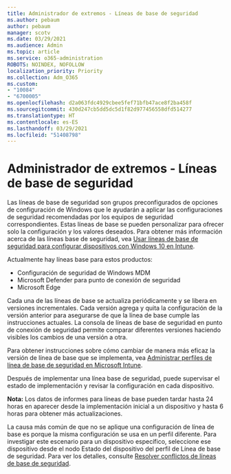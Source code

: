 ```yaml
---
title: Administrador de extremos - Líneas de base de seguridad
ms.author: pebaum
author: pebaum
manager: scotv
ms.date: 03/29/2021
ms.audience: Admin
ms.topic: article
ms.service: o365-administration
ROBOTS: NOINDEX, NOFOLLOW
localization_priority: Priority
ms.collection: Adm_O365
ms.custom:
- "10084"
- "6700005"
ms.openlocfilehash: d2a063fdc4929cbee5fef71bfb47ace8f2ba458f
ms.sourcegitcommit: 430d247cb5dd5dc5d1f82d977456558dfd514277
ms.translationtype: HT
ms.contentlocale: es-ES
ms.lasthandoff: 03/29/2021
ms.locfileid: "51408798"
---
```

# <a name="endpoint-manager---security-baselines"></a>Administrador de extremos - Líneas de base de seguridad

Las líneas de base de seguridad son grupos preconfigurados de opciones de configuración de Windows que le ayudarán a aplicar las configuraciones de seguridad recomendadas por los equipos de seguridad correspondientes. Estas líneas de base se pueden personalizar para ofrecer solo la configuración y los valores deseados. Para obtener más información acerca de las líneas base de seguridad, vea [Usar líneas de base de seguridad para configurar dispositivos con Windows 10 en Intune](https://docs.microsoft.com/mem/intune/protect/security-baselines).

Actualmente hay líneas base para estos productos:

- Configuración de seguridad de Windows MDM
- Microsoft Defender para punto de conexión de seguridad
- Microsoft Edge

Cada una de las líneas de base se actualiza periódicamente y se libera en versiones incrementales. Cada versión agrega y quita la configuración de la versión anterior para asegurarse de que la línea de base cumple las instrucciones actuales. La consola de líneas de base de seguridad en punto de conexión de seguridad permite comparar diferentes versiones haciendo visibles los cambios de una versión a otra.

Para obtener instrucciones sobre cómo cambiar de manera más eficaz la versión de línea de base que se implementa, vea [Administrar perfiles de línea de base de seguridad en Microsoft Intune](https://docs.microsoft.com/mem/intune/protect/security-baselines-configure).

Después de implementar una línea base de seguridad, puede supervisar el estado de implementación y revisar la configuración en cada dispositivo.

**Nota:** Los datos de informes para líneas de base pueden tardar hasta 24 horas en aparecer desde la implementación inicial a un dispositivo y hasta 6 horas para obtener más actualizaciones. 

La causa más común de que no se aplique una configuración de línea de base es porque la misma configuración se usa en un perfil diferente. Para investigar este escenario para un dispositivo específico, seleccione ese dispositivo desde el nodo Estado del dispositivo del perfil de Línea de base de seguridad. Para ver los detalles, consulte [Resolver conflictos de líneas de base de seguridad](https://docs.microsoft.com/mem/intune/protect/security-baselines-monitor#resolve-conflicts-for-security-baselines).